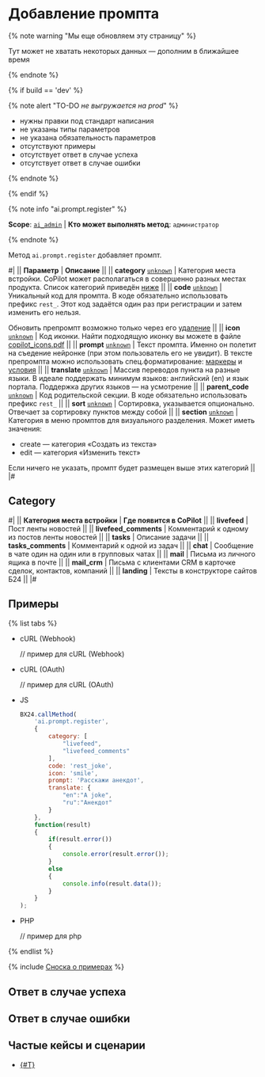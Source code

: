 # Добавление промпта

{% note warning "Мы еще обновляем эту страницу" %}

Тут может не хватать некоторых данных — дополним в ближайшее время

{% endnote %}

{% if build == 'dev' %}

{% note alert "TO-DO _не выгружается на prod_" %}

- нужны правки под стандарт написания
- не указаны типы параметров
- не указана обязательность параметров
- отсутствуют примеры
- отсутствует ответ в случае успеха
- отсутствует ответ в случае ошибки

{% endnote %}

{% endif %}

{% note info "ai.prompt.register" %}

**Scope**: [`ai_admin`](../../scopes/permissions.md) | **Кто может выполнять метод**: `администратор`

{% endnote %}

Метод `ai.prompt.register` добавляет промпт.

#|
|| **Параметр** | **Описание** ||
|| **category**
[`unknown`](../../data-types.md) | Категория места встройки. CoPilot может располагаться в совершенно разных местах продукта. Список категорий приведён [ниже](#category) ||
|| **code**
[`unknown`](../../data-types.md) | Уникальный код для промпта. В коде обязательно использовать префикс `rest_`. Этот код задаётся один раз при регистрации и затем изменить его нельзя.

Обновить препромпт возможно только через его [удаление](./ai-prompt-unregister.md) ||
|| **icon**
[`unknown`](../../data-types.md) | Код иконки. Найти подходящую иконку вы можете в файле [copilot_icons.pdf](/upload/api_help/rest/copilot_icons.pdf) ||
|| **prompt**
[`unknown`](../../data-types.md) | Текст промпта. Именно он полетит на съедение нейронке (при этом пользователь его не увидит). В тексте препромпта можно использовать спец.форматирование: [маркеры](./markers.md) и [условия](./conditions.md) ||
|| **translate**
[`unknown`](../../data-types.md) | Массив переводов пункта на разные языки. В идеале поддержать минимум языков: английский (en) и язык портала. Поддержка других языков — на усмотрение ||
|| **parent_code**
[`unknown`](../../data-types.md) | Код родительской секции. В коде обязательно использовать префикс `rest_` ||
|| **sort**
[`unknown`](../../data-types.md) | Сортировка, указывается опционально. Отвечает за сортировку пунктов между собой ||
|| **section**
[`unknown`](../../data-types.md) | Категория в меню промптов для визуального разделения. Может иметь значения:

- create — категория «Создать из текста»
- edit — категория «Изменить текст»

Если ничего не указать, промпт будет размещен выше этих категорий
||
|#

## Category

#|
|| **Категория места встройки** | **Где появится в CoPilot** ||
|| **livefeed** | Пост ленты новостей ||
|| **livefeed_comments** | Комментарий к одному из постов ленты новостей ||
|| **tasks** | Описание задачи ||
|| **tasks_comments** | Комментарий к одной из задач ||
|| **chat** | Сообщение в чате один на один или в групповых чатах ||
|| **mail** | Письма из личного ящика в почте ||
|| **mail_crm** | Письма с клиентами CRM в карточке сделок, контактов, компаний ||
|| **landing** | Тексты в конструкторе сайтов Б24 ||
|#

## Примеры

{% list tabs %}

- cURL (Webhook)

    // пример для cURL (Webhook)

- cURL (OAuth)

    // пример для cURL (OAuth)

- JS

    ```js
    BX24.callMethod(
        'ai.prompt.register',
        {
            category: [
                "livefeed",
                "livefeed_comments"
            ],
            code: 'rest_joke',
            icon: 'smile',
            prompt: 'Расскажи анекдот',
            translate: {
                "en":"A joke",
                "ru":"Анекдот"
            }
        },
        function(result)
        {
            if(result.error())
            {
                console.error(result.error());
            }
            else
            {
                console.info(result.data());
            }
        }
    );
    ```

- PHP

    // пример для php

{% endlist %}

{% include [Сноска о примерах](../../../_includes/examples.md) %}

## Ответ в случае успеха

## Ответ в случае ошибки

## Частые кейсы и сценарии

- [{#T}](../../../tutorials/ai/add-joke-prompt.md)